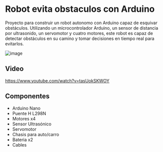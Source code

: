 # Robot evita obstaculos con Arduino

Proyecto para construir un robot autonomo con Arduino capaz de esquivar obstáculos. Utilizando un microcontrolador Arduino, un sensor de distancia por ultrasonido, un servomotor y cuatro motores, este robot es capaz de detectar obstáculos en su camino y tomar decisiones en tiempo real para evitarlos. 

![image](https://user-images.githubusercontent.com/85527788/235306774-c52551ba-11e1-482b-a9b4-dce5f5f35423.png)

## Video

https://www.youtube.com/watch?v=tasUokSKWOY

## Componentes

- Arduino Nano
- Puente H L298N
- Motores x4
- Sensor Ultrasónico
- Servomotor
- Chasis para auto/carro
- Bateria x2
- Cables
